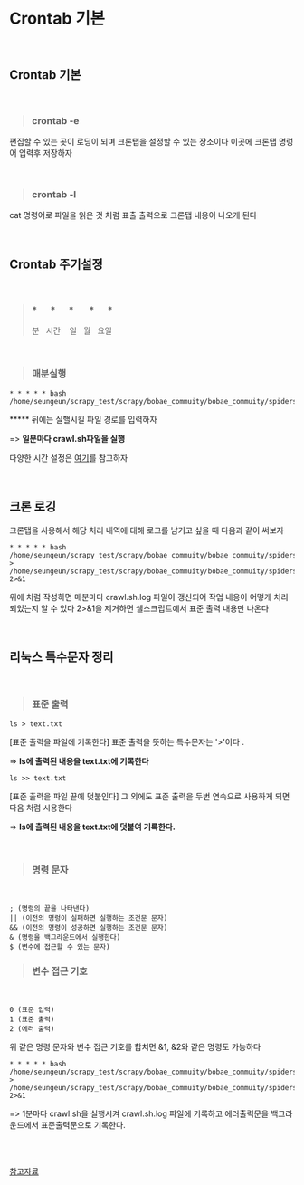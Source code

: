 # **Crontab 기본**

<br/>


## **Crontab 기본**

<br/>

>### **crontab -e**
편집할 수 있는 곳이 로딩이 되며 크론탭을 설정할 수 있는 장소이다
이곳에 크론탭 명렁어 입력후 저장하자

<br/>

>### **crontab -l**
cat 명령어로 파일을 읽은 것 처럼 표출 출력으로 크론탭 내용이 나오게 된다

<br/>

## **Crontab 주기설정**

<br/>

>###  * &nbsp; &nbsp; &nbsp;* &nbsp; &nbsp;&nbsp; *&nbsp; &nbsp;&nbsp; &nbsp; * &nbsp; &nbsp;&nbsp; * 
>분&nbsp; &nbsp;시간&nbsp;&nbsp;&nbsp; 일&nbsp;&nbsp; 월&nbsp;&nbsp; 요일

<br/>

>### **매분실행** ###
```
* * * * * bash /home/seungeun/scrapy_test/scrapy/bobae_commuity/bobae_commuity/spiders/crawl.sh
```

***** 뒤에는 실핼시킬 파일 경로를 입력하자

=> **일분마다 crawl.sh파일을 실행**


다양한 시간 설정은 [여기](https://velog.io/@jay2u8809/Crontab%ED%81%AC%EB%A1%A0%ED%83%AD-%EC%8B%9C%EA%B0%84-%EC%84%A4%EC%A0%95)를 참고하자

<br/>

## **크론 로깅**

크론탭을 사용해서 해당 처리 내역에 대해 로그를 남기고 싶을 때 다음과 같이 써보자

```
* * * * * bash /home/seungeun/scrapy_test/scrapy/bobae_commuity/bobae_commuity/spiders/crawl.sh > /home/seungeun/scrapy_test/scrapy/bobae_commuity/bobae_commuity/spiders/crawl.sh.log 2>&1
```

위에 처럼 작성하면 매분마다 crawl.sh.log 파일이 갱신되어 작업 내용이 어떻게 처리 되었는지 알 수 있다 2>&1을 제거하면 쉘스크립트에서 표준 출력 내용만 나온다

<br/>

## **리눅스 특수문자 정리**


<br/>

>### **표준 출력** ###

```
ls > text.txt
```
[표준 출력을 파일에 기록한다] 표준 출력을 뜻하는 특수문자는 '>'이다 .

=> **ls에 출력된 내용을 text.txt에 기록한다** 

```
ls >> text.txt
```
[표준 출력을 파일 끝에 덧붙인다] 그 외에도 표준 출력을 두번 연속으로 사용하게 되면 다음 처럼 시용한다

=> **ls에 출력된 내용을 text.txt에 덧붙여 기록한다.** 

<br/>

>### **명령 문자** ###


<br/>

```
; (명령의 끝을 나타낸다)
|| (이전의 명렁이 실패하면 실행하는 조건문 문자)
&& (이전의 명령이 성공하면 실행하는 조건문 문자)
& (명령을 백그라운드에서 실행한다)
$ (변수에 접근할 수 있는 문자)
```

>### **변수 접근 기호** ###


<br/>

```
0 (표준 입력)
1 (표준 출력)
2 (에러 출력)
```

위 같은 명령 문자와 변수 접근 기호를 합치면 &1, &2와 같은 명령도 가능하다 

```
* * * * * bash /home/seungeun/scrapy_test/scrapy/bobae_commuity/bobae_commuity/spiders/crawl.sh > /home/seungeun/scrapy_test/scrapy/bobae_commuity/bobae_commuity/spiders/crawl.sh.log 2>&1
```
=> 1분마다 crawl.sh을 실행시켜 crawl.sh.log 파일에 기록하고 에러출력문을 백그라운드에서 표준출력문으로 기록한다. 



<br/><br/>

[참고자료](https://jdm.kr/blog/4)

